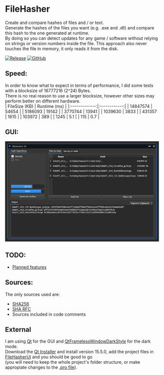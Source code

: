 # FileHasher
Create and compare hashes of files and / or text.  
Generate the hashes of the files you want (e.g. .exe and .dll) and compare this hash to the one generated at runtime.  
By doing so you can detect updates for any game / software without relying on strings or version numbers inside the file. This approach also never touches the file in memory, it only reads it from the disk.  
  
[![Release](https://img.shields.io/github/v/release/AlEscher/FileHasher?color=light-green&include_prereleases&style=plastic)](https://github.com/AlEscher/FileHasher/releases/latest) [![GitHub](https://img.shields.io/github/license/AlEscher/FileHasher?color=cyan&style=plastic)](https://github.com/AlEscher/FileHasher/blob/master/LICENSE)

## Speed:  
In order to know what to expect in terms of performance, I did some tests with a blocksize of 16777216 (2^24) Bytes.  
There is no real reason to use a larger blocksize, however other sizes may perform better on different hardware.  
| FileSize (KB) | Runtime (ms) |
|:-------------:|:------------:|
| 14847574      | 54654        |
| 5186093       | 19142        |
| 3770744       | 13941        |
| 1039630       | 3833         |
| 431357        | 1615         |
| 103972        | 389          |
| 1245          | 5.1          |
| 115           | 0.7          |  

## GUI:  
![GUI_Preview](https://github.com/AlEscher/FileHasher/blob/master/GUI/FileHasherUI/Resources/GUIPreview.PNG)

## TODO:
- [Planned features](https://github.com/AlEscher/FileHasher/projects/1)

## Sources:
The only sources used are:
- [SHA256](https://en.wikipedia.org/wiki/SHA-2)
- [SHA RFC](https://tools.ietf.org/html/rfc3174)
- Sources included in code comments

## External
I am using [Qt](https://www.qt.io/download-open-source) for the GUI
and [QtFramelessWindowDarkStyle](https://github.com/Jorgen-VikingGod/Qt-Frameless-Window-DarkStyle) for the dark mode.  
Download the [Qt Installer](https://www.qt.io/download-qt-installer) and install version 15.5.0, add the project files in [FileHasherUI](https://github.com/AlEscher/FileHasher/tree/master/GUI/FileHasherUI) and you should be good to go  
(you will need to keep the whole project's folder structure, or make appropiate changes to the [.pro file](https://github.com/AlEscher/FileHasher/blob/master/GUI/FileHasherUI/FileHasherUI.pro)).  
